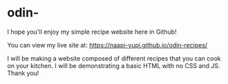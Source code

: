 # odin-
I hope you'll enjoy my simple recipe website here in Github!

You can view my live site at: https://naapi-yupi.github.io/odin-recipes/

I will be making a website composed of different recipes that you can cook on your kitchen.
I will be demonstrating a basic HTML with no CSS and JS. 
Thank you!